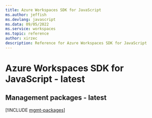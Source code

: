 ```yaml
---
title: Azure Workspaces SDK for JavaScript
ms.author: jeffish
ms.devlang: javascript
ms.data: 09/05/2022
ms.service: workspaces
ms.topic: reference
author: xirzec
description: Reference for Azure Workspaces SDK for JavaScript
---
```

# Azure Workspaces SDK for JavaScript - latest

## Management packages - latest
[!INCLUDE [mgmt-packages](workspaces-mgmt-index.md)]